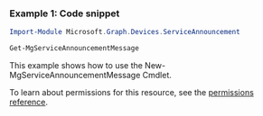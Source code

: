 ### Example 1: Code snippet

```powershellImport-Module Microsoft.Graph.Devices.ServiceAnnouncement

Get-MgServiceAnnouncementMessage
```
This example shows how to use the New-MgServiceAnnouncementMessage Cmdlet.
To learn about permissions for this resource, see the [permissions reference](/graph/permissions-reference).

